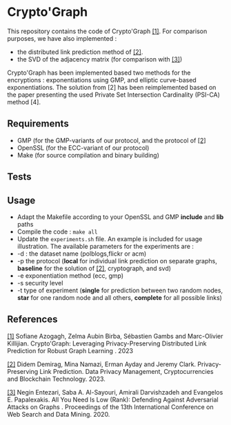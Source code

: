 # Crypto'Graph

This repository contains the code of Crypto'Graph [[1]](#1). For comparison purposes, we have also implemented :
 - the distributed link prediction method of [[2]](#2).
 - the SVD of the adjacency matrix (for comparison with [[3]](#3))

Crypto'Graph has been implemented based two methods for the encryptions : exponentiations using GMP, and elliptic curve-based exponentiations. 
The solution from [2] has been reimplemented based on the paper presenting the used Private Set Intersection Cardinality (PSI-CA) method [4].

## Requirements
- GMP (for the GMP-variants of our protocol, and the protocol of [[2]](#2)
- OpenSSL (for the ECC-variant of our protocol)
- Make (for source compilation and binary building)

## Tests

## Usage
- Adapt the Makefile according to your OpenSSL and GMP **include** and **lib** paths
- Compile the code : ```make all```
- Update the ```experiments.sh``` file. An example is included for usage illustration. The available parameters for the experiments are :
 -  -d : the dataset name (polblogs,flickr or acm)
 -  -p the protocol (**local** for individual link prediction on separate graphs, **baseline** for the solution of [[2]](#2), cryptograph, and svd)
 -  -e exponentiation method (ecc, gmp)
 -  -s security level
 -  -t type of experiment (**single** for prediction between two random nodes, **star** for one random node and all others, **complete** for all possible links)

## References
<a id="1" href="https://arxiv.org/abs/2309.10890">[1]</a> 
Sofiane Azogagh, Zelma Aubin Birba, Sébastien Gambs and Marc-Olivier Killijian. Crypto'Graph: Leveraging Privacy-Preserving Distributed Link Prediction for Robust Graph Learning
. 2023 

<a id="2" href="https://link.springer.com/chapter/10.1007/978-3-031-25734-6_3">[2]</a> 
Didem Demirag, Mina Namazi, Erman Ayday and Jeremy Clark. Privacy-Preserving Link Prediction. Data Privacy Management, Cryptocurrencies and Blockchain Technology. 2023.

<a id="3" href="https://link.springer.com/chapter/10.1007/978-3-031-25734-6_3">[3]</a>
Negin Entezari, Saba A. Al-Sayouri, Amirali Darvishzadeh and Evangelos E. Papalexakis. All You Need Is Low (Rank): Defending Against Adversarial Attacks on Graphs
. Proceedings of the 13th International Conference on Web Search and Data Mining. 2020.
